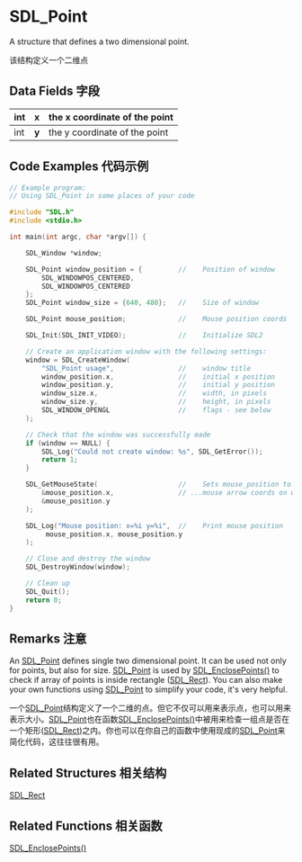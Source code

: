 # SDL_Point
A structure that defines a two dimensional point.

该结构定义一个二维点

## Data Fields 字段
|int|**x**|the x coordinate of the point|
|---|-----|-----------------------------|
|int|**y**|the y coordinate of the point|

## Code Examples 代码示例
```c
// Example program:
// Using SDL_Point in some places of your code

#include "SDL.h"
#include <stdio.h>

int main(int argc, char *argv[]) {

    SDL_Window *window;

    SDL_Point window_position = {         //    Position of window
        SDL_WINDOWPOS_CENTERED,
        SDL_WINDOWPOS_CENTERED
    };
    SDL_Point window_size = {640, 480};   //    Size of window

    SDL_Point mouse_position;             //    Mouse position coords

    SDL_Init(SDL_INIT_VIDEO);             //    Initialize SDL2

    // Create an application window with the following settings:
    window = SDL_CreateWindow( 
        "SDL_Point usage",                //    window title
        window_position.x,                //    initial x position
        window_position.y,                //    initial y position
        window_size.x,                    //    width, in pixels
        window_size.y,                    //    height, in pixels
        SDL_WINDOW_OPENGL                 //    flags - see below
    );

    // Check that the window was successfully made
    if (window == NULL) {
        SDL_Log("Could not create window: %s", SDL_GetError());
        return 1;
    }

    SDL_GetMouseState(                    //    Sets mouse_position to...
        &mouse_position.x,                // ...mouse arrow coords on window
        &mouse_position.y
    );

    SDL_Log("Mouse position: x=%i y=%i",  //    Print mouse position
         mouse_position.x, mouse_position.y
    );

    // Close and destroy the window
    SDL_DestroyWindow(window); 

    // Clean up
    SDL_Quit();
    return 0; 
}
```
## Remarks 注意
An [SDL_Point](./SDL_Point.md) defines single two dimensional point. It can be used not only for points, but also for size. [SDL_Point](./SDL_Point.md) is used by [SDL_EnclosePoints()](../Functions/SDL_EnclosePoints.md) to check if array of points is inside rectangle ([SDL_Rect](./SDL_Rect.md)). You can also make your own functions using [SDL_Point](./SDL_Point.md) to simplify your code, it's very helpful.

一个[SDL_Point](./SDL_Point.md)结构定义了一个二维的点。但它不仅可以用来表示点，也可以用来表示大小。[SDL_Point](./SDL_Point.md)也在函数[SDL_EnclosePoints()](../Functions/SDL_EnclosePoints.md)中被用来检查一组点是否在一个矩形([SDL_Rect](./SDL_Rect.md))之内。你也可以在你自己的函数中使用现成的[SDL_Point](./SDL_Point.md)来简化代码，这往往很有用。

## Related Structures 相关结构
[SDL_Rect](./SDL_Rect.md)

## Related Functions 相关函数
[SDL_EnclosePoints()](../Functions/SDL_EnclosePoints.md)

